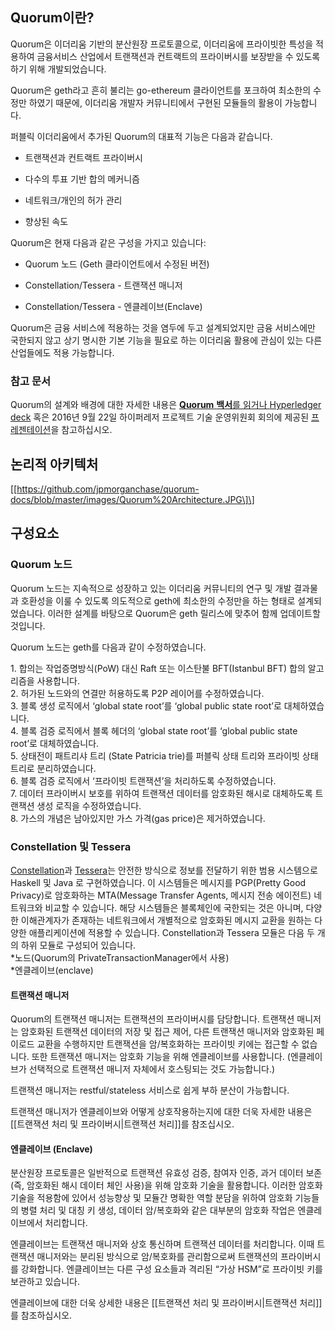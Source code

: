 ## Quorum이란?

Quorum은 이더리움 기반의 분산원장 프로토콜으로, 이더리움에 프라이빗한 특성을 적용하여 금융서비스 산업에서 트랜잭션과
컨트랙트의 프라이버시를 보장받을 수 있도록 하기 위해 개발되었습니다.

Quorum은 geth라고 흔히 불리는 go-ethereum 클라이언트를 포크하여 최소한의 수정만 하였기 때문에, 이더리움 개발자
커뮤니티에서 구현된 모듈들의 활용이 가능합니다.

퍼블릭 이더리움에서 추가된 Quorum의 대표적 기능은 다음과 같습니다.

  - 트랜잭션과 컨트랙트 프라이버시

  - 다수의 투표 기반 합의 메커니즘

  - 네트워크/개인의 허가 관리

  - 향상된 속도

  

Quorum은 현재 다음과 같은 구성을 가지고 있습니다:

  - Quorum 노드 (Geth 클라이언트에서 수정된 버전)

  - Constellation/Tessera - 트랜잭션 매니저

  - Constellation/Tessera - 엔클레이브(Enclave)

Quorum은 금융 서비스에 적용하는 것을 염두에 두고 설계되었지만 금융 서비스에만 국한되지 않고 상기 명시한 기본 기능을 필요로
하는 이더리움 활용에 관심이 있는 다른 산업들에도 적용 가능합니다.

### 참고 문서

Quorum의 설계와 배경에 대한 자세한 내용은 [**Quorum** **백서**를 읽거나
](https://github.com/jpmorganchase/quorum-docs/blob/master/Quorum%20Whitepaper%20v0.1.pdf)[Hyperledger
deck](https://drive.google.com/open?id=0B8rVouOzG7cOeHo0M2ZBejZTdGs) 혹은
2016년 9월 22일 하이퍼레저 프로젝트 기술 운영위원회 회의에 제공된
[프레젠테이션](https://drive.google.com/open?id=0B8rVouOzG7cOcDg4UkxqdTBacm8)을
참고하십시오.

## 논리적 아키텍처

\[\[https://github.com/jpmorganchase/quorum-docs/blob/master/images/Quorum%20Architecture.JPG\]\]

## 구성요소

### Quorum 노드

Quorum 노드는 지속적으로 성장하고 있는 이더리움 커뮤니티의 연구 및 개발 결과물과 호환성을 이룰 수 있도록 의도적으로
geth에 최소한의 수정만을 하는 형태로 설계되었습니다. 이러한 설계를 바탕으로 Quorum은 geth 릴리스에 맞추어 함께
업데이트할 것입니다.

Quorum 노드는 geth를 다음과 같이 수정하였습니다.

1\. 합의는 작업증명방식(PoW) 대신 Raft 또는 이스탄불 BFT(Istanbul BFT) 합의 알고리즘을 사용합니다.  
2\. 허가된 노드와의 연결만 허용하도록 P2P 레이어를 수정하였습니다.  
3\. 블록 생성 로직에서 ‘global state root’를 ‘global public state root’로
대체하였습니다.  
4\. 블록 검증 로직에서 블록 헤더의 ‘global state root’를 ‘global public state root’로
대체하였습니다.  
5\. 상태전이 패트리샤 트리 (State Patricia trie)를 퍼블릭 상태 트리와 프라이빗 상태 트리로
분리하였습니다.  
6\. 블록 검증 로직에서 ‘프라이빗 트랜잭션’을 처리하도록 수정하였습니다.  
7\. 데이터 프라이버시 보호를 위하여 트랜잭션 데이터를 암호화된 해시로 대체하도록 트랜잭션 생성 로직을 수정하였습니다.  
8\. 가스의 개념은 남아있지만 가스 가격(gas price)은 제거하였습니다.

### Constellation 및 Tessera

[Constellation](https://github.com/jpmorganchase/constellation)과
[Tessera](https://github.com/jpmorganchase/tessera)는 안전한 방식으로 정보를 전달하기
위한 범용 시스템으로 Haskell 및 Java 로 구현하였습니다. 이 시스템들은 메시지를 PGP(Pretty Good
Privacy)로 암호화하는 MTA(Message Transfer Agents, 메시지 전송 에이전트) 네트워크와 비교할 수
있습니다. 해당 시스템들은 블록체인에 국한되는 것은 아니며, 다양한 이해관계자가 존재하는 네트워크에서 개별적으로
암호화된 메시지 교환을 원하는 다양한 애플리케이션에 적용할 수 있습니다. Constellation과 Tessera
모듈은 다음 두 개의 하위 모듈로 구성되어 있습니다.  
\*노드(Quorum의 PrivateTransactionManager에서 사용)  
\*엔클레이브(enclave)

#### 트랜잭션 매니저 

Quorum의 트랜잭션 매니저는 트랜잭션의 프라이버시를 담당합니다. 트랜잭션 매니저는 암호화된 트랜잭션 데이터의 저장 및 접근
제어, 다른 트랜잭션 매니저와 암호화된 페이로드 교환을 수행하지만 트랜잭션을 암/복호화하는 프라이빗 키에는 접근할 수
없습니다. 또한 트랜잭션 매니저는 암호화 기능을 위해 엔클레이브를 사용합니다. (엔클레이브가 선택적으로 트랜잭션 매니저
자체에서 호스팅되는 것도 가능합니다.)

트랜잭션 매니저는 restful/stateless 서비스로 쉽게 부하 분산이 가능합니다.

트랜잭션 매니저가 엔클레이브와 어떻게 상호작용하는지에 대한 더욱 자세한 내용은 \[\[트랜잭션 처리 및 프라이버시|트랜잭션
처리\]\]를 참조십시오.

#### 엔클레이브 (Enclave)

분산원장 프로토콜은 일반적으로 트랜잭션 유효성 검증, 참여자 인증, 과거 데이터 보존 (즉, 암호화된 해시 데이터 체인 사용)을
위해 암호화 기술을 활용합니다. 이러한 암호화 기술을 적용함에 있어서 성능향상 및 모듈간 명확한 역할 분담을 위하여 암호화
기능들의 병렬 처리 및 대칭 키 생성, 데이터 암/복호화와 같은 대부분의 암호화 작업은 엔클레이브에서 처리합니다.

엔클레이브는 트랜잭션 매니저와 상호 통신하며 트랜잭션 데이터를 처리합니다. 이때 트랜잭션 매니저와는 분리된 방식으로 암/복호화를
관리함으로써 트랜잭션의 프라이버시를 강화합니다. 엔클레이브는 다른 구성 요소들과 격리된 “가상 HSM”로 프라이빗 키를
보관하고 있습니다.

엔클레이브에 대한 더욱 상세한 내용은 \[\[트랜잭션 처리 및 프라이버시|트랜잭션 처리\]\]를 참조하십시오.

  
  

